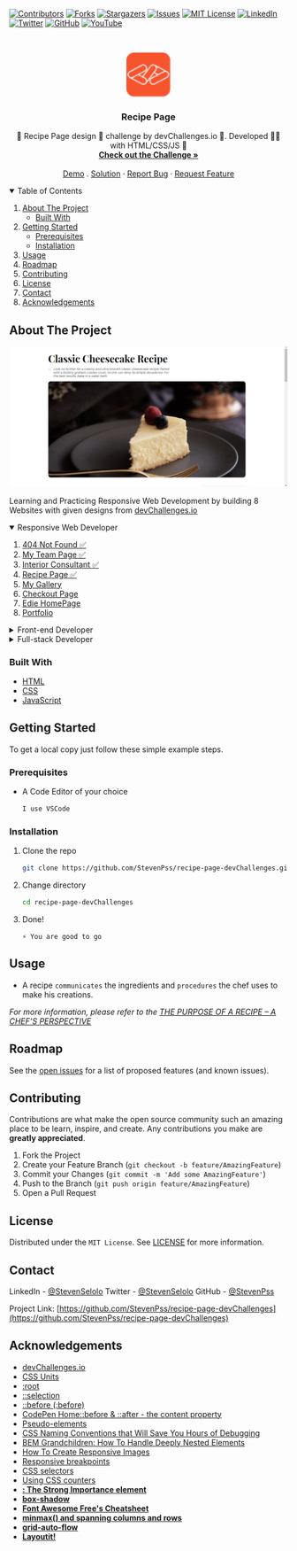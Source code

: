 <!--
*** Thanks for checking out the Best-README-Template. If you have a suggestion
*** that would make this better, please fork the repo and create a pull request
*** or simply open an issue with the tag "enhancement".
*** Thanks again! Now go create something AMAZING! :D
-->



<!-- PROJECT SHIELDS -->
<!--
*** I'm using markdown "reference style" links for readability.
*** Reference links are enclosed in brackets [ ] instead of parentheses ( ).
*** See the bottom of this document for the declaration of the reference variables
*** for contributors-url, forks-url, etc. This is an optional, concise syntax you may use.
*** https://www.markdownguide.org/basic-syntax/#reference-style-links
-->
[![Contributors][contributors-shield]][contributors-url]
[![Forks][forks-shield]][forks-url]
[![Stargazers][stars-shield]][stars-url]
[![Issues][issues-shield]][issues-url]
[![MIT License][license-shield]][license-url]
[![LinkedIn][linkedin-shield]][linkedin-url]
[![Twitter][twitter-shield]][twitter-url]
[![GitHub][github-shield]][github-url]
[![YouTube][youtube-shield]][youtube-url]



<!-- PROJECT LOGO -->
<br />
<p align="center">
  <a href="https://github.com/StevenPss/recipe-page-devChallenges">
    <img src="images/devchallenges.png" alt="Logo" width="80" height="80">
  </a>

  <h3 align="center">Recipe Page</h3>

  <p align="center">
    🍲 Recipe Page design 🎨 challenge by devChallenges.io 🚀. Developed 👨‍💻 with HTML/CSS/JS 📗
    <br />
    <a href="https://devchallenges.io/challenges/OEKdUZ6xs0h99C38XVht"><strong>Check out the Challenge »</strong></a>
    <br />
    <br />
    <a href="https://stevenpss-recipe-page-devChallenges.netlify.app/">Demo</a>
    .
    <a href="https://stevenpss-recipe-page-devChallenges.netlify.app/">Solution</a>
    ·
    <a href="https://github.com/StevenPss/recipe-page-devChallenges/issues">Report Bug</a>
    ·
    <a href="https://github.com/StevenPss/recipe-page-devChallenges/issues">Request Feature</a>
  </p>  
</p>



<!-- TABLE OF CONTENTS -->
<details open="open">
  <summary>Table of Contents</summary>
  <ol>
    <li>
      <a href="#about-the-project">About The Project</a>
      <ul>
        <li><a href="#built-with">Built With</a></li>
      </ul>
    </li>
    <li>
      <a href="#getting-started">Getting Started</a>
      <ul>
        <li><a href="#prerequisites">Prerequisites</a></li>
        <li><a href="#installation">Installation</a></li>
      </ul>
    </li>
    <li><a href="#usage">Usage</a></li>
    <li><a href="#roadmap">Roadmap</a></li>
    <li><a href="#contributing">Contributing</a></li>
    <li><a href="#license">License</a></li>
    <li><a href="#contact">Contact</a></li>
    <li><a href="#acknowledgements">Acknowledgements</a></li>
  </ol>
</details>



<!-- ABOUT THE PROJECT -->
## About The Project

[![Recipe Page Screen Shot][product-screenshot]](https://stevenpss-recipe-page-devChallenges.netlify.app/)

Learning and Practicing Responsive Web Development by building 8 Websites with given designs from [devChallenges.io](https://devchallenges.io/)


<!-- TABLE OF CONTENTS -->
<details open="open">
  <summary>Responsive Web Developer</summary>
  <ol>
    <li>
      <a href="https://github.com/StevenPss/404-not-found-devChallenges" target="_blank">
        404 Not Found ✅
      </a>
    </li>
    <li>
      <a href="https://github.com/StevenPss/my-team-page-devChallenges" target="_blank">
        My Team Page ✅
      </a>
    </li>
    <li>
      <a href="https://github.com/StevenPss/interior-consultant-devChallenges" target="_blank">
        Interior Consultant ✅
      </a>
    </li>
    <li>
      <a href="https://github.com/StevenPss/recipe-page-devChallenges" target="_blank">
        Recipe Page ✅
      </a>
    </li>
    <li>
      <a href="#">
        My Gallery 
      </a>
    </li>
    <li>
      <a href="#">
        Checkout Page
      </a>
    </li>
    <li>
      <a href="#">
        Edie HomePage
      </a>
    </li>
    <li>
      <a href="#">
        Portfolio 
      </a>
    </li>
  </ol>
</details>

<!-- TABLE OF CONTENTS -->
<details>
  <summary>Front-end Developer</summary>
  <ol>
    <li>
      <a href="#">
        Button Component 
      </a>
    </li>
    <li>
      <a href="#">
        Input Component 
      </a>
    </li>
    <li>
      <a href="#">
        Windbnb 
      </a>
    </li>
    <li>
      <a href="#">
        Todo App 
      </a>
    </li>
    <li>
      <a href="#">
        Random Quote Generator 
      </a>
    </li>
    <li>
      <a href="#">
        Country Quiz
      </a>
    </li>
    <li>
      <a href="#">
        Weather App
      </a>
    </li>
    <li>
      <a href="#">
        GitHub Jobs 
      </a>
    </li>
  </ol>
</details>

<!-- TABLE OF CONTENTS -->
<details>
  <summary>Full-stack Developer</summary>
  <ol>
    <li>
      <a href="#">
        Image Uploader
      </a>
    </li>
    <li>
      <a href="#">
        My Unsplash 
      </a>
    </li>
    <li>
      <a href="#">
        Cat Wiki 
      </a>
    </li>
    <li>
      <a href="#">
        Authentication App 
      </a>
    </li>
    <li>
      <a href="#">
        Shoppingify 
      </a>
    </li>
    <li>
      <a href="#">
        Chat Group
      </a>
    </li>
    <li>
      <a href="#">
        Tweeter - Twitter Clone
      </a>
    </li>
    <li>
      <a href="#">
        Thullo - Trello Clone 
      </a>
    </li>
  </ol>
</details>


### Built With

* [HTML](https://www.freecodecamp.org/learn/responsive-web-design/#basic-html-and-html5)
* [CSS](https://www.freecodecamp.org/learn/responsive-web-design/#basic-css)
* [JavaScript](https://www.freecodecamp.org/learn/javascript-algorithms-and-data-structures/)



<!-- GETTING STARTED -->
## Getting Started

To get a local copy just follow these simple example steps.

### Prerequisites


* A Code Editor of your choice
  ```sh
  I use VSCode
  ```

### Installation


1. Clone the repo
   ```sh
   git clone https://github.com/StevenPss/recipe-page-devChallenges.git
   ```
2. Change directory
   ```sh
   cd recipe-page-devChallenges
   ```
3. Done! 
   ```JS
   ⚡ You are good to go
   ```



<!-- USAGE EXAMPLES -->
## Usage

* A recipe `communicates` the ingredients and `procedures` the chef uses to make his creations.

_For more information, please refer to the [THE PURPOSE OF A RECIPE – A CHEF’S PERSPECTIVE](https://www.chefs-resources.com/kitchen-forms/recipe-template/the-purpose-of-a-recipe-a-chefs-perspective/)_



<!-- ROADMAP -->
## Roadmap

See the [open issues](https://github.com/StevenPss/recipe-page-devChallenges/issues) for a list of proposed features (and known issues).



<!-- CONTRIBUTING -->
## Contributing

Contributions are what make the open source community such an amazing place to be learn, inspire, and create. Any contributions you make are **greatly appreciated**.

1. Fork the Project
2. Create your Feature Branch (`git checkout -b feature/AmazingFeature`)
3. Commit your Changes (`git commit -m 'Add some AmazingFeature'`)
4. Push to the Branch (`git push origin feature/AmazingFeature`)
5. Open a Pull Request



<!-- LICENSE -->
## License


Distributed under the `MIT License`. See [LICENSE](https://github.com/StevenPss/recipe-page-devChallenges/blob/main/LICENSE.txt) for more information.


<!-- CONTACT -->
## Contact

LinkedIn - [@StevenSelolo][linkedin-url]
Twitter - [@StevenSelolo][twitter-url]
GitHub - [@StevenPss][github-url]

Project Link: [https://github.com/StevenPss/recipe-page-devChallenges](https://github.com/StevenPss/recipe-page-devChallenges)



<!-- ACKNOWLEDGEMENTS -->
## Acknowledgements
* [devChallenges.io](https://devchallenges.io/)
* [CSS Units](https://www.w3schools.com/cssref/css_units.asp)
* [:root](https://developer.mozilla.org/en-US/docs/Web/CSS/:root)
* [::selection](https://developer.mozilla.org/en-US/docs/Web/CSS/::selection)
* [::before (:before)](https://developer.mozilla.org/en-US/docs/Web/CSS/::before)
* [CodePen Home::before & ::after - the content property](https://codepen.io/kevinpowell/pen/rJYVPM)
* [Pseudo-elements](https://developer.mozilla.org/en-US/docs/Web/CSS/Pseudo-elements)
* [CSS Naming Conventions that Will Save You Hours of Debugging](https://www.freecodecamp.org/news/css-naming-conventions-that-will-save-you-hours-of-debugging-35cea737d849/)
* [BEM Grandchildren: How To Handle Deeply Nested Elements](https://scalablecss.com/bem-nesting-grandchild-elements/#1391467)
* [How To Create Responsive Images](https://www.w3schools.com/howto/howto_css_image_responsive.asp)
* [Responsive breakpoints](https://getbootstrap.com/docs/4.0/layout/overview/)
* [CSS selectors](https://developer.mozilla.org/en-US/docs/Learn/CSS/Building_blocks/Selectors)
* [Using CSS counters](https://developer.mozilla.org/en-US/docs/Web/CSS/CSS_Lists_and_Counters/Using_CSS_counters)
* [<strong>: The Strong Importance element](https://developer.mozilla.org/en-US/docs/Web/HTML/Element/strong)
* [box-shadow](https://css-tricks.com/almanac/properties/b/box-shadow/)
* [Font Awesome Free's Cheatsheet](https://fontawesome.com/v5/cheatsheet/free/regular)
* [minmax() and spanning columns and rows](https://gridbyexample.com/examples/example29/)
* [grid-auto-flow](https://developer.mozilla.org/en-US/docs/Web/CSS/grid-auto-flow)
* [Layoutit!](https://grid.layoutit.com/)





<!-- MARKDOWN LINKS & IMAGES -->
<!-- https://www.markdownguide.org/basic-syntax/#reference-style-links -->
[contributors-shield]: https://img.shields.io/github/contributors/StevenPss/recipe-page-devChallenges.svg?style=for-the-badge
[contributors-url]: https://github.com/StevenPss/recipe-page-devChallenges/graphs/contributors
[forks-shield]: https://img.shields.io/github/forks/StevenPss/recipe-page-devChallenges.svg?style=for-the-badge
[forks-url]: https://github.com/StevenPss/recipe-page-devChallenges/network/members
[stars-shield]: https://img.shields.io/github/stars/StevenPss/recipe-page-devChallenges.svg?style=for-the-badge
[stars-url]: https://github.com/StevenPss/recipe-page-devChallenges/stargazers
[issues-shield]: https://img.shields.io/github/issues/StevenPss/recipe-page-devChallenges.svg?style=for-the-badge
[issues-url]: https://github.com/StevenPss/recipe-page-devChallenges/issues
[license-shield]: https://img.shields.io/github/license/StevenPss/recipe-page-devChallenges.svg?style=for-the-badge
[license-url]: https://github.com/StevenPss/recipe-page-devChallenges/blob/main/LICENSE.txt
[linkedin-shield]: https://img.shields.io/badge/-LinkedIn-black.svg?style=for-the-badge&logo=linkedin&colorB=555
[twitter-shield]: https://img.shields.io/badge/-Twitter-black.svg?style=for-the-badge&logo=twitter&colorB=555
[github-shield]: https://img.shields.io/badge/-GitHub-black.svg?style=for-the-badge&logo=github&colorB=555
[youtube-shield]: https://img.shields.io/badge/-YouTube-black.svg?style=for-the-badge&logo=youtube&colorB=555
[linkedin-url]: https://www.linkedin.com/in/stevenselolo/
[twitter-url]: https://twitter.com/StevenSelolo
[github-url]: https://github.com/StevenPss
[youtube-url]: https://www.youtube.com/channel/UCdBRy_dEjhzWgLfvj9GtYNw
[product-screenshot]: /images/screenshot.png
